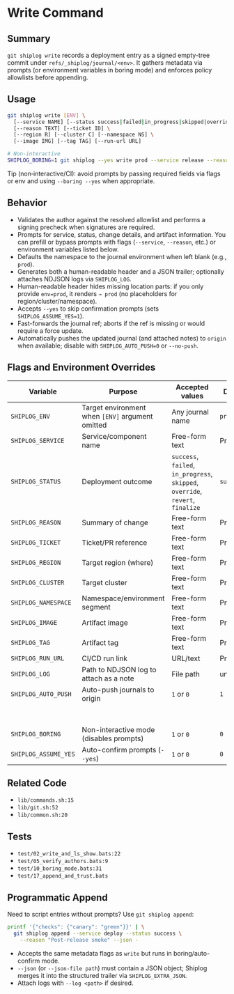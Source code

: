 # Write Command

## Summary
`git shiplog write` records a deployment entry as a signed empty-tree commit under `refs/_shiplog/journal/<env>`. It gathers metadata via prompts (or environment variables in boring mode) and enforces policy allowlists before appending.

## Usage
```bash
git shiplog write [ENV] \
  [--service NAME] [--status success|failed|in_progress|skipped|override|revert|finalize] \
  [--reason TEXT] [--ticket ID] \
  [--region R] [--cluster C] [--namespace NS] \
  [--image IMG] [--tag TAG] [--run-url URL]

# Non-interactive
SHIPLOG_BORING=1 git shiplog --yes write prod --service release --reason "MVP release"
```

Tip (non‑interactive/CI): avoid prompts by passing required fields via flags or env and using `--boring --yes` when appropriate.

## Behavior
- Validates the author against the resolved allowlist and performs a signing precheck when signatures are required.
- Prompts for service, status, change details, and artifact information. You can prefill or bypass prompts with flags (`--service`, `--reason`, etc.) or environment variables listed below.
- Defaults the namespace to the journal environment when left blank (e.g., `prod`).
- Generates both a human-readable header and a JSON trailer; optionally attaches NDJSON logs via `SHIPLOG_LOG`.
- Human-readable header hides missing location parts: if you only provide `env=prod`, it renders `→ prod` (no placeholders for region/cluster/namespace).
- Accepts `--yes` to skip confirmation prompts (sets `SHIPLOG_ASSUME_YES=1`).
- Fast-forwards the journal ref; aborts if the ref is missing or would require a force update.
- Automatically pushes the updated journal (and attached notes) to `origin` when available; disable with `SHIPLOG_AUTO_PUSH=0` or `--no-push`.

## Flags and Environment Overrides
| Variable | Purpose | Accepted values | Default | Example |
|----------|---------|-----------------|---------|---------|
| `SHIPLOG_ENV` | Target environment when `[ENV]` argument omitted | Any journal name | `prod` | `SHIPLOG_ENV=staging` |
| `SHIPLOG_SERVICE` | Service/component name | Free-form text | Prompted | `SHIPLOG_SERVICE=api` |
| `SHIPLOG_STATUS` | Deployment outcome | `success`, `failed`, `in_progress`, `skipped`, `override`, `revert`, `finalize` | `success` | `SHIPLOG_STATUS=failed` |
| `SHIPLOG_REASON` | Summary of change | Free-form text | Prompted | `SHIPLOG_REASON="rollout hotfix"` |
| `SHIPLOG_TICKET` | Ticket/PR reference | Free-form text | Prompted | `SHIPLOG_TICKET=OPS-4242` |
| `SHIPLOG_REGION` | Target region (where) | Free-form text | Prompted | `SHIPLOG_REGION=us-east-1` |
| `SHIPLOG_CLUSTER` | Target cluster | Free-form text | Prompted | `SHIPLOG_CLUSTER=prod-a` |
| `SHIPLOG_NAMESPACE` | Namespace/environment segment | Free-form text | Prompted | `SHIPLOG_NAMESPACE=frontend` |
| `SHIPLOG_IMAGE` | Artifact image | Free-form text | Prompted | `SHIPLOG_IMAGE=ghcr.io/acme/web` |
| `SHIPLOG_TAG` | Artifact tag | Free-form text | Prompted | `SHIPLOG_TAG=v1.2.3` |
| `SHIPLOG_RUN_URL` | CI/CD run link | URL/text | Prompted | `SHIPLOG_RUN_URL=https://ci/run/123` |
| `SHIPLOG_LOG` | Path to NDJSON log to attach as a note | File path | unset | `SHIPLOG_LOG=log.ndjson` |
| `SHIPLOG_AUTO_PUSH` | Auto-push journals to origin | `1` or `0` | `1` | `SHIPLOG_AUTO_PUSH=0` |
|  |  |  |  | Precedence: flags > `git config shiplog.autoPush` > env |
| `SHIPLOG_BORING` | Non-interactive mode (disables prompts) | `1` or `0` | `0` | `SHIPLOG_BORING=1` |
| `SHIPLOG_ASSUME_YES` | Auto-confirm prompts (`--yes`) | `1` or `0` | `0` | `SHIPLOG_ASSUME_YES=1` |

## Related Code
- `lib/commands.sh:15`
- `lib/git.sh:52`
- `lib/common.sh:20`

## Tests
- `test/02_write_and_ls_show.bats:22`
- `test/05_verify_authors.bats:9`
- `test/10_boring_mode.bats:31`
- `test/17_append_and_trust.bats`

## Programmatic Append

Need to script entries without prompts? Use `git shiplog append`:

```bash
printf '{"checks": {"canary": "green"}}' | \
  git shiplog append --service deploy --status success \
    --reason "Post-release smoke" --json -
```

- Accepts the same metadata flags as `write` but runs in boring/auto-confirm mode.
- `--json` (or `--json-file path`) must contain a JSON object; Shiplog merges it into the structured trailer via `SHIPLOG_EXTRA_JSON`.
- Attach logs with `--log <path>` if desired.
